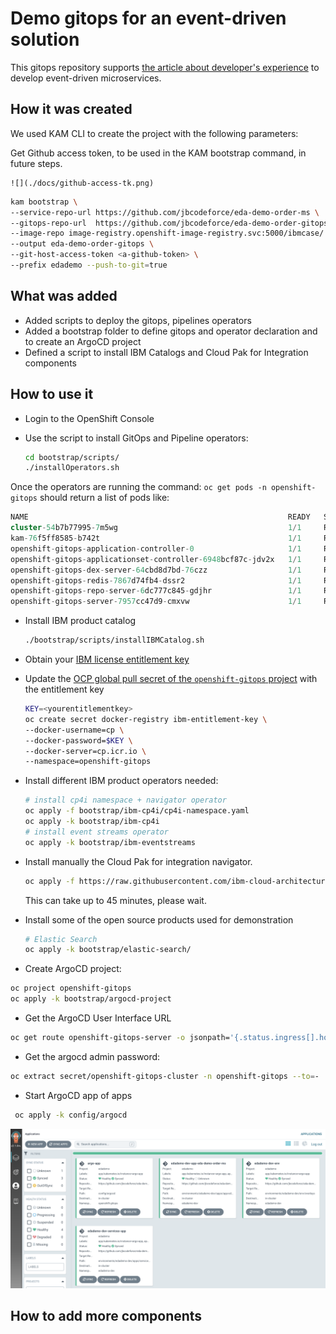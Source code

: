 # Demo gitops for an event-driven solution

This gitops repository supports [the article about developer's experience](https://jbcodeforce.github.io/blogs/12-27-21/)
to develop event-driven microservices.

## How it was created

We used KAM CLI to create the project with the following parameters:

Get Github access token, to be used in the KAM bootstrap command, in future steps.

    ![](./docs/github-access-tk.png)

```sh
kam bootstrap \
--service-repo-url https://github.com/jbcodeforce/eda-demo-order-ms \
--gitops-repo-url  https://github.com/jbcodeforce/eda-demo-order-gitops \
--image-repo image-registry.openshift-image-registry.svc:5000/ibmcase/ \
--output eda-demo-order-gitops \
--git-host-access-token <a-github-token> \
--prefix edademo --push-to-git=true
```

## What was added

* Added scripts to deploy the gitops, pipelines operators
* Added a bootstrap folder to define gitops and operator declaration and to create an ArgoCD project
* Defined a script to install IBM Catalogs and Cloud Pak for Integration components 

## How to use it

* Login to the OpenShift Console
* Use the script to install GitOps and Pipeline operators: 

    ```sh
    cd bootstrap/scripts/
    ./installOperators.sh
    ```
Once the operators are running the command: `oc get pods -n openshift-gitops` should return
a list of pods like:

```sql
NAME                                                          READY   STATUS    RESTARTS   AGE
cluster-54b7b77995-7m5wg                                      1/1     Running   0          4h6m
kam-76f5ff8585-b742t                                          1/1     Running   0          4h6m
openshift-gitops-application-controller-0                     1/1     Running   0          4h5m
openshift-gitops-applicationset-controller-6948bcf87c-jdv2x   1/1     Running   0          4h5m
openshift-gitops-dex-server-64cbd8d7bd-76czz                  1/1     Running   0          4h5m
openshift-gitops-redis-7867d74fb4-dssr2                       1/1     Running   0          4h5m
openshift-gitops-repo-server-6dc777c845-gdjhr                 1/1     Running   0          4h5m
openshift-gitops-server-7957cc47d9-cmxvw                      1/1     Running   0          4h5m
```

* Install IBM product catalog

  ```sh
  ./bootstrap/scripts/installIBMCatalog.sh
  ```

* Obtain your [IBM license entitlement key](https://github.com/IBM/cloudpak-gitops/blob/main/docs/install.md#obtain-an-entitlement-key)
* Update the [OCP global pull secret of the `openshift-gitops` project](https://github.com/IBM/cloudpak-gitops/blob/main/docs/install.md#update-the-ocp-global-pull-secret)
with the entitlement key

    ```sh
    KEY=<yourentitlementkey>
    oc create secret docker-registry ibm-entitlement-key \
    --docker-username=cp \
    --docker-password=$KEY \
    --docker-server=cp.icr.io \
    --namespace=openshift-gitops 
    ```

* Install different IBM product operators needed:

  ```sh
  # install cp4i namespace + navigator operator
  oc apply -f bootstrap/ibm-cp4i/cp4i-namespace.yaml
  oc apply -k bootstrap/ibm-cp4i
  # install event streams operator
  oc apply -k bootstrap/ibm-eventstreams
  ```
* Install manually the Cloud Pak for integration navigator.

  ```sh
  oc apply -f https://raw.githubusercontent.com/ibm-cloud-architecture/eda-gitops-catalog/main/cp4i-operators/platform-navigator/operands/cp4i-sample.yaml
  ```

  This can take up to 45 minutes, please wait. 
  
* Install some of the open source products used for demonstration

  ```sh
  # Elastic Search
  oc apply -k bootstrap/elastic-search/
  ```

* Create ArgoCD project: 

```sh
oc project openshift-gitops
oc apply -k bootstrap/argocd-project
```

* Get the ArgoCD User Interface URL

```sh
oc get route openshift-gitops-server -o jsonpath='{.status.ingress[].host}'
```

* Get the argocd admin password:

```sh
oc extract secret/openshift-gitops-cluster -n openshift-gitops --to=-
```

* Start ArgoCD app of apps

```sh
 oc apply -k config/argocd
```

![](./docs/argocd-apps.png)

## How to add more components

